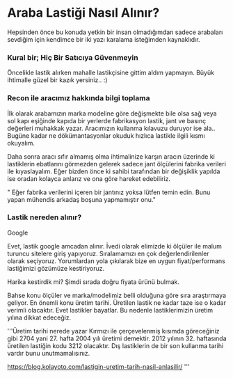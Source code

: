 # Araba Lastiği Nasıl Alınır?


Hepsinden önce bu konuda yetkin bir insan olmadığımdan sadece arabaları sevdiğim için kendimce bir iki yazı karalama isteğimden kaynaklıdır.

### Kural bir; Hiç Bir Satıcıya Güvenmeyin

  Öncelikle lastik alırken mahalle lastikçisine gittim aldım yapmayın. Büyük ihtimalle güzel bir kazık yersiniz.. :)

### Recon ile aracımız hakkında bilgi toplama

  İlk olarak arabamızın marka modeline göre değişmekte bile olsa sağ veya sol kapı eşiğinde kapıda bir yerlerde fabrikasyon lastik, jant ve basınç değerleri muhakkak yazar. Aracımızın kullanma kılavuzu duruyor ise ala.. Bugüne kadar ne dökümantasyonlar okuduk hızlıca lastikle ilgili kısmı okuyalım.

  Daha sonra aracı sıfır almamış olma ihtimalinize karşın aracın üzerinde ki lastiklerin ebatlarını görmezden gelerek sadece jant ölçülerini fabrika verileri ile kıyaslayalım. Eğer bizden önce ki sahibi tarafından bir değişiklik yapılda ise oradan kolayca anlarız ve ona göre hareket edebiliriz. 

  " Eğer fabrika verilerini içeren bir jantınız yoksa lütfen temin edin. Bunu yapan mühendis arkadaş boşuna yapmamıştır onu."

### Lastik nereden alınır?

Google

Evet, lastik google amcadan alınır. İvedi olarak elimizde ki ölçüler ile malum turuncu sitelere giriş yapıyoruz. Sıralamamızı en çok değerlendirilenler olarak seçiyoruz. Yorumlardan yola çıkılarak bize en uygun fiyat/performans lastiğimizi gözümüze kestiriyoruz.

Harika kestirdik mi? Şimdi sırada doğru fiyata ürünü bulmak.

Bahse konu ölçüler ve marka/modelimiz belli olduğuna göre sıra araştırmaya geliyor. 
En önemli konu üretim tarihi. Üretilen lastik ne kadar taze ise o kadar verimli olacaktır. Evet lastikler bayatlar. Bu nedenle lastiklerimizin üretim yılına dikkat edeceğiz. 

'''Üretim tarihi nerede yazar
Kırmızı ile çerçevelenmiş kısımda göreceğiniz gibi 2704 yani 27. hafta 2004 yılı üretimi demektir. 2012 yılının 32. haftasında üretilen lastiğin kodu 3212 olacaktır. Dış lastiklerin de bir son kullanma tarihi vardır bunu unutmamalısınız.

https://blog.kolayoto.com/lastigin-uretim-tarih-nasil-anlasilir/
'''



